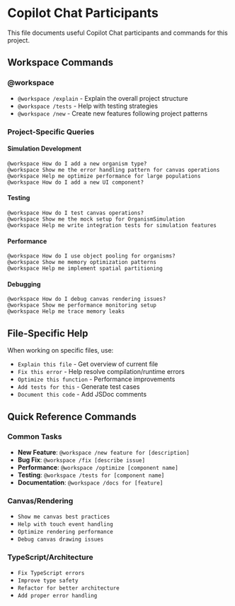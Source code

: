 # Copilot Chat Participants

This file documents useful Copilot Chat participants and commands for this project.

## Workspace Commands

### @workspace

- `@workspace /explain` - Explain the overall project structure
- `@workspace /tests` - Help with testing strategies
- `@workspace /new` - Create new features following project patterns

### Project-Specific Queries

#### Simulation Development

```text
@workspace How do I add a new organism type?
@workspace Show me the error handling pattern for canvas operations
@workspace Help me optimize performance for large populations
@workspace How do I add a new UI component?
```

#### Testing

```text
@workspace How do I test canvas operations?
@workspace Show me the mock setup for OrganismSimulation
@workspace Help me write integration tests for simulation features
```

#### Performance

```text
@workspace How do I use object pooling for organisms?
@workspace Show me memory optimization patterns
@workspace Help me implement spatial partitioning
```

#### Debugging

```text
@workspace How do I debug canvas rendering issues?
@workspace Show me performance monitoring setup
@workspace Help me trace memory leaks
```

## File-Specific Help

When working on specific files, use:

- `Explain this file` - Get overview of current file
- `Fix this error` - Help resolve compilation/runtime errors
- `Optimize this function` - Performance improvements
- `Add tests for this` - Generate test cases
- `Document this code` - Add JSDoc comments

## Quick Reference Commands

### Common Tasks

- **New Feature**: `@workspace /new feature for [description]`
- **Bug Fix**: `@workspace /fix [describe issue]`
- **Performance**: `@workspace /optimize [component name]`
- **Testing**: `@workspace /tests for [component name]`
- **Documentation**: `@workspace /docs for [feature]`

### Canvas/Rendering

- `Show me canvas best practices`
- `Help with touch event handling`
- `Optimize rendering performance`
- `Debug canvas drawing issues`

### TypeScript/Architecture

- `Fix TypeScript errors`
- `Improve type safety`
- `Refactor for better architecture`
- `Add proper error handling`

